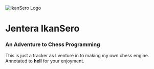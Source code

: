 ![IkanSero Logo](https://i.postimg.cc/PrckYG4n/ikansero.png)
# Jentera IkanSero
### An Adventure to Chess Programming
This is just a tracker as I venture in to making my own chess engine. Annotated to **hell** for your enjoyment.
